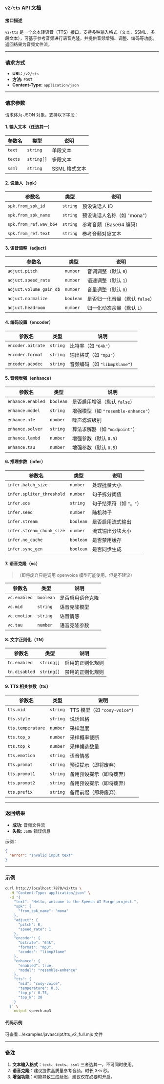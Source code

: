 ### `v2/tts` API 文档

#### **接口描述**
`v2/tts` 是一个文本转语音（TTS）接口，支持多种输入格式（文本、SSML、多段文本），可基于参考音频进行语音克隆，并提供音频增强、调整、编码等功能。返回结果为音频文件流。

---

### **请求方式**
- **URL:** `/v2/tts`
- **方法:** `POST`
- **Content-Type:** `application/json`

---

### **请求参数**
请求体为 JSON 对象，支持以下字段：

#### **1. 输入文本（任选其一）**
| 参数名 | 类型 | 说明 |
|--------|------|------|
| `text` | `string` | 单段文本 |
| `texts` | `string[]` | 多段文本 |
| `ssml` | `string` | SSML 格式文本 |

#### **2. 说话人（spk）**
| 参数名 | 类型 | 说明 |
|--------|------|------|
| `spk.from_spk_id` | `string` | 预设说话人 ID |
| `spk.from_spk_name` | `string` | 预设说话人名称（如 "mona"） |
| `spk.from_ref.wav_b64` | `string` | 参考音频（Base64 编码） |
| `spk.from_ref.text` | `string` | 参考音频对应文本 |

#### **3. 语音调整（adjuct）**
| 参数名 | 类型 | 说明 |
|--------|------|------|
| `adjuct.pitch` | `number` | 音调调整（默认 `0`） |
| `adjuct.speed_rate` | `number` | 语速调整（默认 `1`） |
| `adjuct.volume_gain_db` | `number` | 音量调整（默认 `0`） |
| `adjuct.normalize` | `boolean` | 是否归一化音量（默认 `false`） |
| `adjuct.headroom` | `number` | 归一化动态余量（默认 `1`） |

#### **4. 编码设置（encoder）**
| 参数名 | 类型 | 说明 |
|--------|------|------|
| `encoder.bitrate` | `string` | 比特率（如 `"64k"`） |
| `encoder.format` | `string` | 输出格式（如 `"mp3"`） |
| `encoder.acodec` | `string` | 音频编码（如 `"libmp3lame"`） |

#### **5. 音频增强（enhance）**
| 参数名 | 类型 | 说明 |
|--------|------|------|
| `enhance.enabled` | `boolean` | 是否启用增强（默认 `false`） |
| `enhance.model` | `string` | 增强模型（如 `"resemble-enhance"`） |
| `enhance.nfe` | `number` | 噪声滤波级别 |
| `enhance.solver` | `string` | 算法求解器（如 `"midpoint"`） |
| `enhance.lambd` | `number` | 增强参数（默认 `0.5`） |
| `enhance.tau` | `number` | 增强参数（默认 `0.5`） |

#### **6. 推理参数（infer）**
| 参数名 | 类型 | 说明 |
|--------|------|------|
| `infer.batch_size` | `number` | 处理批量大小 |
| `infer.spliter_threshold` | `number` | 句子拆分阈值 |
| `infer.eos` | `string` | 句子结束符（如 `"。"`） |
| `infer.seed` | `number` | 随机种子 |
| `infer.stream` | `boolean` | 是否启用流式输出 |
| `infer.stream_chunk_size` | `number` | 流式输出分块大小 |
| `infer.no_cache` | `boolean` | 是否禁用缓存 |
| `infer.sync_gen` | `boolean` | 是否同步生成 |

#### **7. 语音克隆（vc）**
> （即将废弃只是调用 openvoice 模型可能使用，但是不建议）

| 参数名 | 类型 | 说明 |
|--------|------|------|
| `vc.enabled` | `boolean` | 是否启用语音克隆 |
| `vc.mid` | `string` | 语音克隆模型 |
| `vc.emotion` | `string` | 语音情感 |
| `vc.tau` | `number` | 语音克隆参数 |

#### **8. 文字正则化（TN）**
| 参数名 | 类型 | 说明 |
|--------|------|------|
| `tn.enabled` | `string[]` | 启用的正则化规则 |
| `tn.disabled` | `string[]` | 禁用的正则化规则 |

#### **9. TTS 相关参数（tts）**
| 参数名 | 类型 | 说明 |
|--------|------|------|
| `tts.mid` | `string` | TTS 模型（如 `"cosy-voice"`） |
| `tts.style` | `string` | 说话风格 |
| `tts.temperature` | `number` | 采样温度 |
| `tts.top_p` | `number` | 采样概率截断 |
| `tts.top_k` | `number` | 采样候选数量 |
| `tts.emotion` | `string` | 语音情感 |
| `tts.prompt` | `string` | 预设提示（即将废弃） |
| `tts.prompt1` | `string` | 备用预设提示（即将废弃） |
| `tts.prompt2` | `string` | 备用预设提示（即将废弃） |
| `tts.prefix` | `string` | 备用前缀（即将废弃） |

---

### **返回结果**
- **成功:** 音频文件流
- **失败:** `JSON` 错误信息

示例：
```json
{
  "error": "Invalid input text"
}
```

---

### **示例**

```bash
curl http://localhost:7870/v2/tts \
  -H "Content-Type: application/json" \
  -d '{
    "text": "Hello, welcome to the Speech AI Forge project.",
    "spk": {
      "from_spk_name": "mona"
    },
    "adjuct": {
      "pitch": 0,
      "speed_rate": 1
    },
    "encoder": {
      "bitrate": "64k",
      "format": "mp3",
      "acodec": "libmp3lame"
    },
    "enhance": {
      "enabled": true,
      "model": "resemble-enhance"
    },
    "tts": {
      "mid": "cosy-voice",
      "temperature": 0.3,
      "top_p": 0.75,
      "top_k": 20
    }
  }' \
  --output speech.mp3
```

#### 代码示例
可查看 ../examples/javascript/tts_v2_full.mjs 文件

---

### **备注**
1. **文本输入格式**：`text`、`texts`、`ssml` 三者选其一，不可同时使用。
2. **语音克隆**：建议提供高质量参考音频，时长 3-5 秒。
3. **增强功能**：可能导致生成延迟，建议仅在必要时开启。
